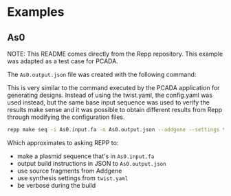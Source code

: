 # Examples

## As0

NOTE: This README comes directly from the Repp repository.  This example was adapted as a test case for PCADA.

The `As0.output.json` file was created with the following command:

This is very similar to the command executed by the PCADA application for generating designs.  Instead of using the
twist.yaml, the config<x>.yaml was used instead, but the same base input sequence was used to verify the results make
sense and it was possible to obtain different results from Repp through modifying the configuration files.

```bash
repp make seq -i As0.input.fa -o As0.output.json --addgene --settings twist.yaml -v
```

Which approximates to asking REPP to:

- make a plasmid sequence that's in `As0.input.fa`
- output build instructions in JSON to `As0.output.json`
- use source fragments from Addgene
- use synthesis settings from `twist.yaml`
- be verbose during the build
